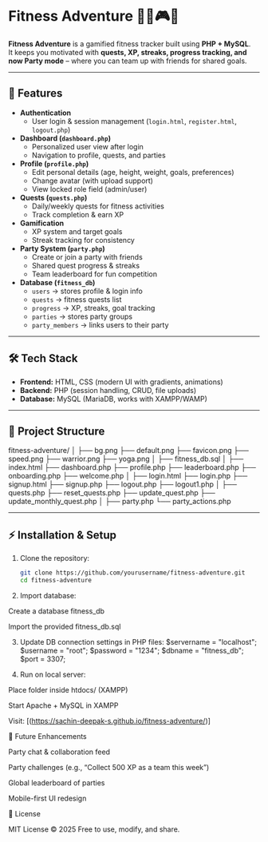 # Fitness Adventure 🏋️‍♂️🎮🎉

**Fitness Adventure** is a gamified fitness tracker built using **PHP + MySQL**.  
It keeps you motivated with **quests, XP, streaks, progress tracking, and now Party mode** – where you can team up with friends for shared goals.  

---

## 🚀 Features

- **Authentication**
  - User login & session management (`login.html`, `register.html`, `logout.php`)
- **Dashboard (`dashboard.php`)**
  - Personalized user view after login
  - Navigation to profile, quests, and parties
- **Profile (`profile.php`)**
  - Edit personal details (age, height, weight, goals, preferences)
  - Change avatar (with upload support)
  - View locked role field (admin/user)
- **Quests (`quests.php`)**
  - Daily/weekly quests for fitness activities
  - Track completion & earn XP
- **Gamification**
  - XP system and target goals
  - Streak tracking for consistency
- **Party System (`party.php`)**
  - Create or join a party with friends
  - Shared quest progress & streaks
  - Team leaderboard for fun competition
- **Database (`fitness_db`)**
  - `users` → stores profile & login info  
  - `quests` → fitness quests list  
  - `progress` → XP, streaks, goal tracking  
  - `parties` → stores party groups  
  - `party_members` → links users to their party  

---

## 🛠️ Tech Stack

- **Frontend:** HTML, CSS (modern UI with gradients, animations)  
- **Backend:** PHP (session handling, CRUD, file uploads)  
- **Database:** MySQL (MariaDB, works with XAMPP/WAMP)  

---

## 📂 Project Structure

fitness-adventure/
│
├── bg.png
├── default.png
├── favicon.png
├── speed.png
├── warrior.png
├── yoga.png
│
├── fitness_db.sql
│
├── index.html
├── dashboard.php
├── profile.php
├── leaderboard.php
├── onboarding.php
├── welcome.php
│
├── login.html
├── login.php
├── signup.html
├── signup.php
├── logout.php
├── logout1.php
│
├── quests.php
├── reset_quests.php
├── update_quest.php
├── update_monthly_quest.php
│
├── party.php
└── party_actions.php

---

## ⚡ Installation & Setup

1. Clone the repository:
   ```bash
   git clone https://github.com/yourusername/fitness-adventure.git
   cd fitness-adventure
2. Import database:

Create a database fitness_db

Import the provided fitness_db.sql

3. Update DB connection settings in PHP files:
$servername = "localhost";
$username   = "root";
$password   = "1234"; 
$dbname     = "fitness_db";
$port       = 3307;

4. Run on local server:

Place folder inside htdocs/ (XAMPP)

Start Apache + MySQL in XAMPP

Visit: [(https://sachin-deepak-s.github.io/fitness-adventure/)]

🎯 Future Enhancements

Party chat & collaboration feed

Party challenges (e.g., “Collect 500 XP as a team this week”)

Global leaderboard of parties

Mobile-first UI redesign

📜 License

MIT License © 2025
Free to use, modify, and share.
